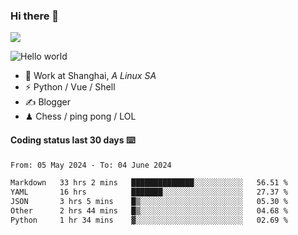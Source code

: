 ### Hi there 👋
![](https://komarev.com/ghpvc/?username=Xuhandsome)


<img src="https://github-readme-stats.vercel.app/api?username=XuHandsome&show_icons=true&theme=merko" alt="Hello world">

<br/>

- 🍻  Work at Shanghai, _A Linux SA_
- ⚡  Python / Vue / Shell
- ✍️  Blogger
- ♟  Chess / ping pong / LOL

#### Coding status last 30 days ⌨️

<!--START_SECTION:waka-->

```txt
From: 05 May 2024 - To: 04 June 2024

Markdown   33 hrs 2 mins   ██████████████░░░░░░░░░░░   56.51 %
YAML       16 hrs          ███████░░░░░░░░░░░░░░░░░░   27.37 %
JSON       3 hrs 5 mins    █▒░░░░░░░░░░░░░░░░░░░░░░░   05.30 %
Other      2 hrs 44 mins   █▒░░░░░░░░░░░░░░░░░░░░░░░   04.68 %
Python     1 hr 34 mins    ▓░░░░░░░░░░░░░░░░░░░░░░░░   02.69 %
```

<!--END_SECTION:waka-->
